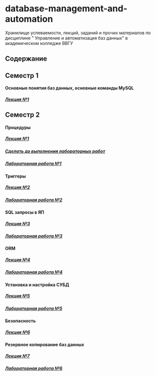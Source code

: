 # database-management-and-automation
Хранилище успеваемости, лекций, заданий и прочих материалов по дисциплине " Управление и автоматизация баз данных" в академическом колледже ВВГУ

## Содержание

## Семестр 1

#### Основные понятия баз данных, основные команды MySQL

##### [Лекция №1](sem1/lecs/lec1.pdf)

## Семестр 2

#### Процедуры

##### [Лекция №1](sem2/lecs/lec1.md)
##### [Сделать до выполнения лабораторных работ](sem2/labs/prelab/prelab.md)
##### [Лабораторная работа №1](sem2/labs/lab1.md)

#### Триггеры

##### [Лекция №2](sem2/lecs/lec2.md)
##### [Лабораторная работа №2](sem2/labs/lab2.md)

#### SQL запросы в ЯП

##### [Лекция №3](sem2/lecs/lec3.md)
##### [Лабораторная работа №3](sem2/labs/lab3.md)

#### ORM

##### [Лекция №4](sem2/lecs/lec4.md)
##### [Лабораторная работа №4](sem2/labs/lab4.md)

#### Установка и настройка СУБД

##### [Лекция №5](sem2/lecs/lec5.md)
##### [Лабораторная работа №5](sem2/labs/lab5.md)

#### Безопасность

##### [Лекция №6](sem2/lecs/lec6.md)

#### Резервное копирование баз данных

##### [Лекция №7](sem2/lecs/lec7.md)
##### [Лабораторная работа №6](sem2/labs/lab6.md)

